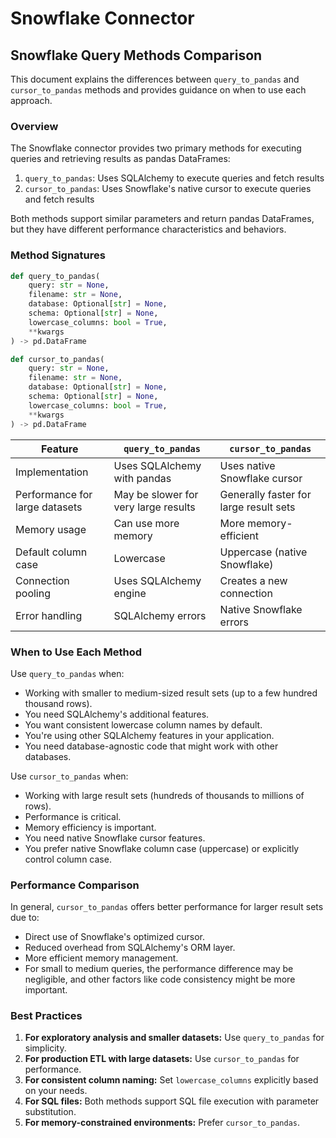 # Snowflake Connector

## Snowflake Query Methods Comparison
This document explains the differences between `query_to_pandas` and `cursor_to_pandas` methods and provides guidance on when to use each approach.

### Overview

The Snowflake connector provides two primary methods for executing queries and retrieving results as pandas DataFrames:

1. `query_to_pandas`: Uses SQLAlchemy to execute queries and fetch results
2. `cursor_to_pandas`: Uses Snowflake's native cursor to execute queries and fetch results

Both methods support similar parameters and return pandas DataFrames, but they have different performance characteristics and behaviors.

### Method Signatures
```python
def query_to_pandas(
    query: str = None, 
    filename: str = None, 
    database: Optional[str] = None,
    schema: Optional[str] = None,
    lowercase_columns: bool = True,
    **kwargs
) -> pd.DataFrame

def cursor_to_pandas(
    query: str = None, 
    filename: str = None, 
    database: Optional[str] = None,
    schema: Optional[str] = None,
    lowercase_columns: bool = True,
    **kwargs
) -> pd.DataFrame
```
| **Feature**              | **`query_to_pandas`**                | **`cursor_to_pandas`** |
|--------------------------|--------------------------------------|------------------------------|
| Implementation           | Uses SQLAlchemy with pandas          | Uses native Snowflake cursor |
| Performance for large datasets | May be slower for very large results |	Generally faster for large result sets |
| Memory usage	| Can use more memory	| More memory-efficient |
| Default column case	| Lowercase	| Uppercase (native Snowflake) |
| Connection pooling	| Uses SQLAlchemy engine	| Creates a new connection |
| Error handling	| SQLAlchemy errors	| Native Snowflake errors| 

### When to Use Each Method
Use `query_to_pandas` when:
- Working with smaller to medium-sized result sets (up to a few hundred thousand rows).
- You need SQLAlchemy's additional features.
- You want consistent lowercase column names by default.
- You're using other SQLAlchemy features in your application.
- You need database-agnostic code that might work with other databases.

Use `cursor_to_pandas` when:
- Working with large result sets (hundreds of thousands to millions of rows).
- Performance is critical.
- Memory efficiency is important.
- You need native Snowflake cursor features.
- You prefer native Snowflake column case (uppercase) or explicitly control column case.

### Performance Comparison
In general, `cursor_to_pandas` offers better performance for larger result sets due to:

- Direct use of Snowflake's optimized cursor.
- Reduced overhead from SQLAlchemy's ORM layer.
- More efficient memory management.
- For small to medium queries, the performance difference may be negligible, and other factors like code consistency might be more important.

### Best Practices
1. **For exploratory analysis and smaller datasets:** Use `query_to_pandas` for simplicity.
2. **For production ETL with large datasets:** Use `cursor_to_pandas` for performance.
3. **For consistent column naming:** Set `lowercase_columns` explicitly based on your needs.
4. **For SQL files:** Both methods support SQL file execution with parameter substitution.
5. **For memory-constrained environments:** Prefer `cursor_to_pandas`.